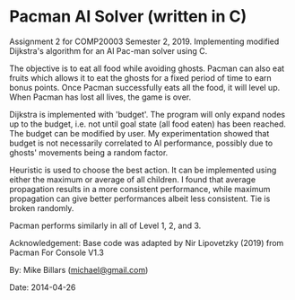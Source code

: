 # Pacman AI Solver (written in C)
Assignment 2 for COMP20003 Semester 2, 2019. Implementing modified Dijkstra's algorithm for an AI Pac-man solver using C.

The objective is to eat all food while avoiding ghosts. Pacman can also eat fruits which  allows it to eat the ghosts for a fixed period of time to earn bonus points. Once Pacman successfully eats all the food, it will level up. When Pacman has lost all lives, the game is over.

Dijkstra is implemented with 'budget'. The program will only expand nodes up to the budget, i.e. not until goal state (all food eaten) has been reached. The budget can be modified by user. My experimentation showed that budget is not necessarily correlated to AI performance, possibly due to ghosts' movements being a random factor.

Heuristic is used to choose the best action. It can be implemented using either the maximum or average of all children. I found that average propagation results in a more consistent performance, while maximum propagation can give better performances albeit less consistent. Tie is broken randomly.

Pacman performs similarly in all of Level 1, 2, and 3.

Acknowledgement:
Base code was adapted by Nir Lipovetzky (2019) from Pacman For Console V1.3

By: Mike Billars (michael@gmail.com)

Date: 2014-04-26
